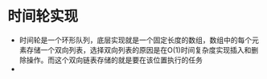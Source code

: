 # 时间轮实现
- 时间轮是一个环形队列，底层实现就是一个固定长度的数组，数组中的每个元素存储一个双向列表，选择双向列表的原因是在O(1)时间复杂度实现插入和删除操作。而这个双向链表存储的就是要在该位置执行的任务
- 